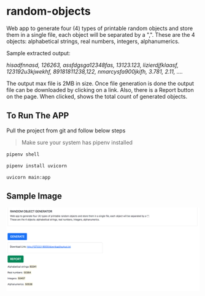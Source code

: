 # random-objects
Web app to generate four (4) types of printable random objects and store them in a single file, each object will be separated by a ",".  These are the 4 objects: alphabetical strings, real numbers, integers, alphanumerics.

Sample extracted output:

*hisadfnnasd, 126263, assfdgsga12348fas, 13123.123, 
lizierdjfklaasf, 123192u3kjwekhf, 89181811238,122, 
nmarcysfa900jkifh, 3.781, 2.11, ....*

The output max file is 2MB in size. Once file generation is done the output file can be downloaded by clicking on a link. 
Also, there is a Report button on the page.  When clicked, shows the total count of generated objects.

## To Run The APP

Pull the project from git and follow below steps
>Make sure your system has pipenv installed
```
pipenv shell
```

```
pipenv install uvicorn
```

```
uvicorn main:app
```


## Sample Image

![alt text](https://github.com/IsrajurRahman/random-objects/blob/main/templates/sample_image.png)